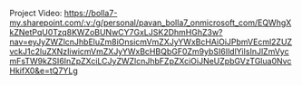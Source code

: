 Project Video:   https://bolla7-my.sharepoint.com/:v:/g/personal/pavan_bolla7_onmicrosoft_com/EQWhgXkZNetPqU0Tzq8KWZoBUNwCY7GxLJSK2DhmHGhZ3w?nav=eyJyZWZlcnJhbEluZm8iOnsicmVmZXJyYWxBcHAiOiJPbmVEcml2ZUZvckJ1c2luZXNzIiwicmVmZXJyYWxBcHBQbGF0Zm9ybSI6IldlYiIsInJlZmVycmFsTW9kZSI6InZpZXciLCJyZWZlcnJhbFZpZXciOiJNeUZpbGVzTGlua0NvcHkifX0&e=tQ7YLg
